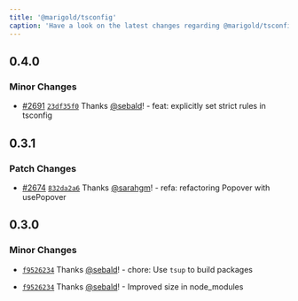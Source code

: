 ```yaml
---
title: '@marigold/tsconfig'
caption: 'Have a look on the latest changes regarding @marigold/tsconfig'
---
```


## 0.4.0

### Minor Changes

- [#2691](https://github.com/marigold-ui/marigold/pull/2691) [`23df35f0`](https://github.com/marigold-ui/marigold/commit/23df35f0869dfbf7cc7a921cdfd44ef1915e90fb) Thanks [@sebald](https://github.com/sebald)! - feat: explicitly set strict rules in tsconfig

## 0.3.1

### Patch Changes

- [#2674](https://github.com/marigold-ui/marigold/pull/2674) [`832da2a6`](https://github.com/marigold-ui/marigold/commit/832da2a69f9bad5adcbcc57cba3cb215dfaa51e2) Thanks [@sarahgm](https://github.com/sarahgm)! - refa: refactoring Popover with usePopover

## 0.3.0

### Minor Changes

- [`f9526234`](https://github.com/marigold-ui/marigold/commit/f9526234257a149b12c14191a524691470da3942) Thanks [@sebald](https://github.com/sebald)! - chore: Use `tsup` to build packages

- [`f9526234`](https://github.com/marigold-ui/marigold/commit/f9526234257a149b12c14191a524691470da3942) Thanks [@sebald](https://github.com/sebald)! - Improved size in node_modules
